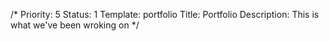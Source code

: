 /*
Priority: 5
Status: 1
Template: portfolio
Title: Portfolio
Description: This is what we've been wroking on
*/

